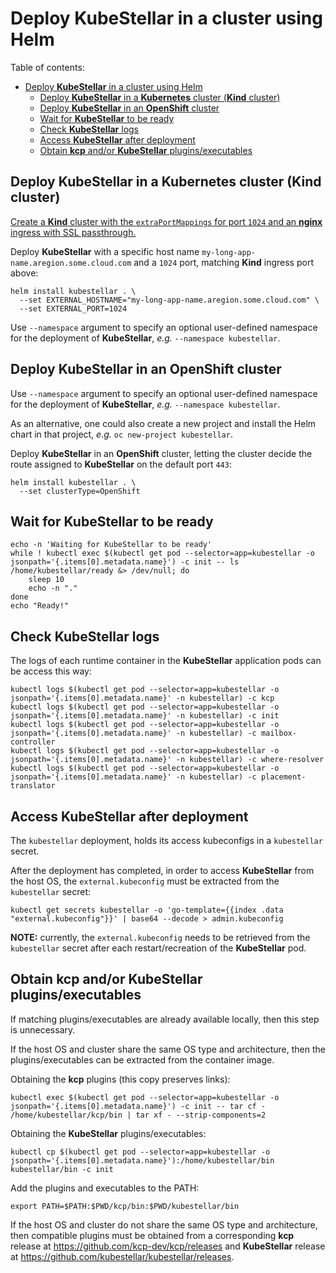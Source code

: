 # Deploy **KubeStellar** in a cluster using Helm

Table of contents:

- [Deploy **KubeStellar** in a cluster using Helm](#deploy-kubestellar-in-a-cluster-using-helm)
  - [Deploy **KubeStellar** in a **Kubernetes** cluster (**Kind** cluster)](#deploy-kubestellar-in-a-kubernetes-cluster-kind-cluster)
  - [Deploy **KubeStellar** in an **OpenShift** cluster](#deploy-kubestellar-in-an-openshift-cluster)
  - [Wait for **KubeStellar** to be ready](#wait-for-kubestellar-to-be-ready)
  - [Check **KubeStellar** logs](#check-kubestellar-logs)
  - [Access **KubeStellar** after deployment](#access-kubestellar-after-deployment)
  - [Obtain **kcp** and/or **KubeStellar** plugins/executables](#obtain-kcp-andor-kubestellar-pluginsexecutables)

## Deploy **KubeStellar** in a **Kubernetes** cluster (**Kind** cluster)

[Create a **Kind** cluster with the `extraPortMappings` for port `1024` and an **nginx** ingress with SSL passthrough.](https://docs.kubestellar.io/main/Coding%20Milestones/PoC2023q1/environments/dev-env/#hosting-kubestellar-in-a-kind-cluster)

Deploy **KubeStellar** with a specific host name `my-long-app-name.aregion.some.cloud.com` and a `1024` port, matching **Kind** ingress port above:

```shell
helm install kubestellar . \
  --set EXTERNAL_HOSTNAME="my-long-app-name.aregion.some.cloud.com" \
  --set EXTERNAL_PORT=1024
```

Use `--namespace` argument to specify an optional user-defined namespace for the deployment of **KubeStellar**, *e.g.* `--namespace kubestellar`.

## Deploy **KubeStellar** in an **OpenShift** cluster

Use `--namespace` argument to specify an optional user-defined namespace for the deployment of **KubeStellar**, *e.g.* `--namespace kubestellar`.

As an alternative, one could also create a new project and install the Helm chart in that project, *e.g.* `oc new-project kubestellar`.

Deploy **KubeStellar** in an **OpenShift** cluster, letting the cluster decide the route assigned to **KubeStellar** on the default port `443`:

```shell
helm install kubestellar . \
  --set clusterType=OpenShift
```

## Wait for **KubeStellar** to be ready

```shell
echo -n 'Waiting for KubeStellar to be ready'
while ! kubectl exec $(kubectl get pod --selector=app=kubestellar -o jsonpath='{.items[0].metadata.name}') -c init -- ls /home/kubestellar/ready &> /dev/null; do
    sleep 10
    echo -n "."
done
echo "Ready!"
```

## Check **KubeStellar** logs
<!--check-log-start-->
The logs of each runtime container in the **KubeStellar** application pods can be access this way:

```shell
kubectl logs $(kubectl get pod --selector=app=kubestellar -o jsonpath='{.items[0].metadata.name}' -n kubestellar) -c kcp
kubectl logs $(kubectl get pod --selector=app=kubestellar -o jsonpath='{.items[0].metadata.name}' -n kubestellar) -c init
kubectl logs $(kubectl get pod --selector=app=kubestellar -o jsonpath='{.items[0].metadata.name}' -n kubestellar) -c mailbox-controller
kubectl logs $(kubectl get pod --selector=app=kubestellar -o jsonpath='{.items[0].metadata.name}' -n kubestellar) -c where-resolver
kubectl logs $(kubectl get pod --selector=app=kubestellar -o jsonpath='{.items[0].metadata.name}' -n kubestellar) -c placement-translator
```
<!--check-log-end-->
## Access **KubeStellar** after deployment

The `kubestellar` deployment, holds its access kubeconfigs in a `kubestellar` secret.

After the deployment has completed, in order to access **KubeStellar** from the host OS, the `external.kubeconfig` must be extracted from the `kubestellar` secret:

```shell
kubectl get secrets kubestellar -o 'go-template={{index .data "external.kubeconfig"}}' | base64 --decode > admin.kubeconfig
```

**NOTE:** currently, the `external.kubeconfig` needs to be retrieved from the `kubestellar` secret after each restart/recreation of the **KubeStellar** pod.

## Obtain **kcp** and/or **KubeStellar** plugins/executables

If matching plugins/executables are already available locally, then this step is unnecessary.

If the host OS and cluster share the same OS type and architecture, then the plugins/executables can be extracted from the container image.

Obtaining the **kcp** plugins (this copy preserves links):

```shell
kubectl exec $(kubectl get pod --selector=app=kubestellar -o jsonpath='{.items[0].metadata.name}') -c init -- tar cf - /home/kubestellar/kcp/bin | tar xf - --strip-components=2
```

Obtaining the **KubeStellar** plugins/executables:

```shell
kubectl cp $(kubectl get pod --selector=app=kubestellar -o jsonpath='{.items[0].metadata.name}'):/home/kubestellar/bin kubestellar/bin -c init
```

Add the plugins and executables to the PATH:

```shell
export PATH=$PATH:$PWD/kcp/bin:$PWD/kubestellar/bin
```

If the host OS and cluster do not share the same OS type and architecture, then compatible plugins must be obtained from a corresponding **kcp** release at https://github.com/kcp-dev/kcp/releases and **KubeStellar** release at https://github.com/kubestellar/kubestellar/releases.
